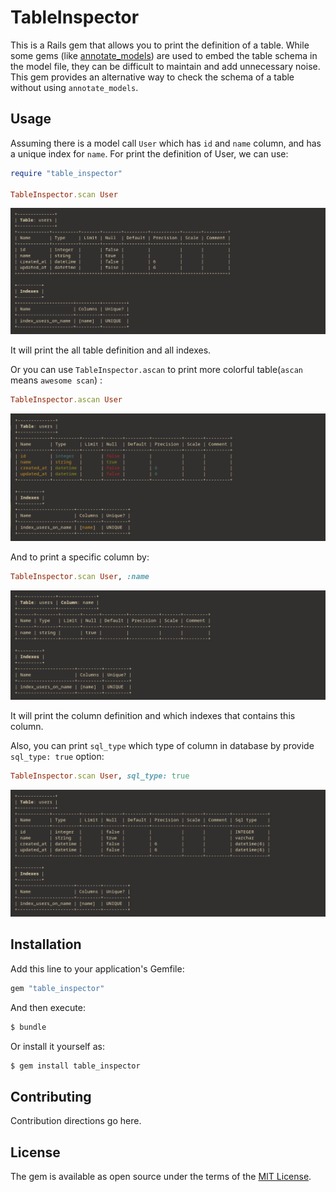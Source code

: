 # TableInspector
This is a Rails gem that allows you to print the definition of a table. While some gems (like [annotate_models](https://github.com/ctran/annotate_models)) are used to embed the table schema in the model file, they can be difficult to maintain and add unnecessary noise. This gem provides an alternative way to check the schema of a table without using `annotate_models`.

## Usage
Assuming there is a model call `User` which has `id` and `name` column, and has a unique index for `name`.
For print the definition of User, we can use: 
```ruby
require "table_inspector"

TableInspector.scan User
```

![TableInspect scan table](/img/table_inspector_scan_table_3.png)

It will print the all table definition and all indexes.

Or you can use `TableInspector.ascan` to print more colorful table(`ascan` means `awesome scan`) :
```ruby
TableInspector.ascan User
```
![TableInspect ascan table](/img/table_inspector_ascan_table_3.png)

And to print a specific column by:

```ruby
TableInspector.scan User, :name
```
![Table Inspector scan column](/img/table_inspector_scan_column_3.png)

It will print the column definition and which indexes that contains this column.

Also, you can print `sql_type` which type of column in database by provide `sql_type: true` option: 

```ruby
TableInspector.scan User, sql_type: true
```
![Table Inspector scan table column with sql type](/img/table_inspector_scan_table_with_sql_type_3.png)

## Installation
Add this line to your application's Gemfile:

```ruby
gem "table_inspector"
```

And then execute:
```bash
$ bundle
```

Or install it yourself as:
```bash
$ gem install table_inspector
```

## Contributing
Contribution directions go here.

## License
The gem is available as open source under the terms of the [MIT License](https://opensource.org/licenses/MIT).
